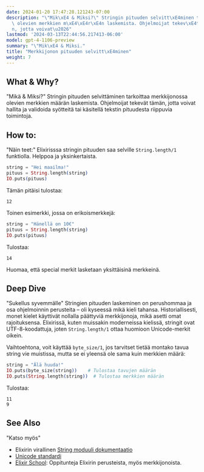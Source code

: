 ```yaml
---
date: 2024-01-20 17:47:28.121243-07:00
description: "\"Mik\xE4 & Miksi?\" Stringin pituuden selvitt\xE4minen tarkoittaa merkkijonossa\
  \ olevien merkkien m\xE4\xE4r\xE4n laskemista. Ohjelmoijat tekev\xE4t t\xE4m\xE4\
  n, jotta voivat\u2026"
lastmod: '2024-03-13T22:44:56.217413-06:00'
model: gpt-4-1106-preview
summary: "\"Mik\xE4 & Miksi."
title: "Merkkijonon pituuden selvitt\xE4minen"
weight: 7
---
```


## What & Why?
"Mikä & Miksi?"
Stringin pituuden selvittäminen tarkoittaa merkkijonossa olevien merkkien määrän laskemista. Ohjelmoijat tekevät tämän, jotta voivat hallita ja validoida syötteitä tai käsitellä tekstin pituudesta riippuvia toimintoja.

## How to:
"Näin teet:"
Elixirisssa stringin pituuden saa selville `String.length/1` funktiolla. Helppoa ja yksinkertaista.

```elixir
string = "Hei maailma!"
pituus = String.length(string)
IO.puts(pituus)
```

Tämän pitäisi tulostaa:

```
12
```

Toinen esimerkki, jossa on erikoismerkkejä:

```elixir
string = "Hänellä on 10€"
pituus = String.length(string)
IO.puts(pituus)
```

Tulostaa:

```
14
```

Huomaa, että special merkit lasketaan yksittäisinä merkkeinä.

## Deep Dive
"Sukellus syvemmälle"
Stringien pituuden laskeminen on perushommaa ja osa ohjelmoinnin perusteita – oli kyseessä mikä kieli tahansa. Historiallisesti, monet kielet käyttivät nollalla päättyviä merkkijonoja, mikä asetti omat rajoituksensa. Elixirissä, kuten muissakin moderneissa kielissä, stringit ovat UTF-8-koodattuja, joten `String.length/1` ottaa huomioon Unicode-merkit oikein.

Vaihtoehtona, voit käyttää `byte_size/1`, jos tarvitset tietää montako tavua string vie muistissa, mutta se ei yleensä ole sama kuin merkkien määrä:

```elixir
string = "Älä huuda!"
IO.puts(byte_size(string))    # Tulostaa tavujen määrän
IO.puts(String.length(string))  # Tulostaa merkkien määrän
```

Tulostaa:

```
11
9
```

## See Also
"Katso myös"
- Elixirin virallinen [String moduuli dokumentaatio](https://hexdocs.pm/elixir/String.html)
- [Unicode standardi](http://www.unicode.org/standard/standard.html)
- [Elixir School](https://elixirschool.com/en/): Oppitunteja Elixirin perusteista, myös merkkijonoista.
